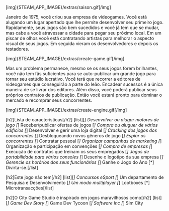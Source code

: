 [img]{STEAM_APP_IMAGE}/extras/saison.gif[/img]

Janeiro de 1975, você criou sua empresa de videogames. Você está alugando um lugar apertado que lhe permite desenvolver seu primeiro jogo. Rapidamente, seus jogos são bem sucedidos e você já tem que se mudar, mas cabe a você atravessar a cidade para pegar seu próximo local. Em um piscar de olhos você está contratando artistas para melhorar o aspecto visual de seus jogos. Em seguida vieram os desenvolvedores e depois os testadores.

[img]{STEAM_APP_IMAGE}/extras/create-game.gif[/img]

Mas um problema permanece, mesmo se os seus jogos forem brilhantes, você não tem fãs suficientes para se auto-publicar um grande jogo para tornar seu estúdio lucrativo. Você terá que recorrer a editores de videogames que conseguirão a parte do leão. Encadear sucessos é a única maneira de se livrar dos editores. Além disso, você poderá publicar seus próprios contratos de publicação. Então você estará pronto para dominar o mercado e recomprar seus concorrentes.

[img]{STEAM_APP_IMAGE}/extras/create-engine.gif[/img]

[h2]Lista de características[/h2]
[list][*] Desenvolver ou alugar motores de jogo
[*] Receber/publicar ofertas de jogos
[*] Compra ou aluguer de vários edifícios
[*] Desenvolver e gerir uma loja digital
[*] Cracking dos jogos dos concorrentes
[*] Desbloqueando novos gêneros de jogo
[*] Espiar os concorrentes
[*] Contratar pessoal
[*] Organizar campanhas de marketing
[*] Organização e participação em convenções
[*] Compra de empresas
[*] Execução de contratos que treinam os seus empregados
[*] Jogos de portabilidade para vários consoles
[*] Desenhe o logotipo da sua empresa
[*] Gerencie os horários dos seus funcionários
[*] Ganhe o Jogo do Ano
[*] Divirta-se.[/list]

[h2]Este jogo não tem[/h2]
[list][*] Concursos eSport
[*] Um departamento de Pesquisa e Desenvolvimento
[*] Um modo multiplayer
[*] Lootboxes
[*] Microtransacções[/list]

[h2]O City Game Studio é inspirado em jogos maravilhosos como[/h2]
[list][*] Game Dev Story
[*] Game Dev Tycoon
[*] Software Inc
[*] Sim City